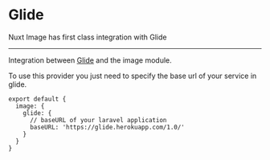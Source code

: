 # Glide

Nuxt Image has first class integration with Glide

---

Integration between [Glide](https://glide.thephpleague.com/) and the image module.

To use this provider you just need to specify the base url of your service in glide.

```js{}[nuxt.config.js]
export default {
  image: {
    glide: {
      // baseURL of your laravel application
      baseURL: 'https://glide.herokuapp.com/1.0/'
    }
  }
}
```
